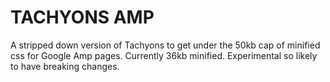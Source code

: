 # TACHYONS AMP

A stripped down version of Tachyons to get under the 
50kb cap of minified css for Google Amp pages. Currently 36kb minified.
Experimental so likely to have breaking changes.


